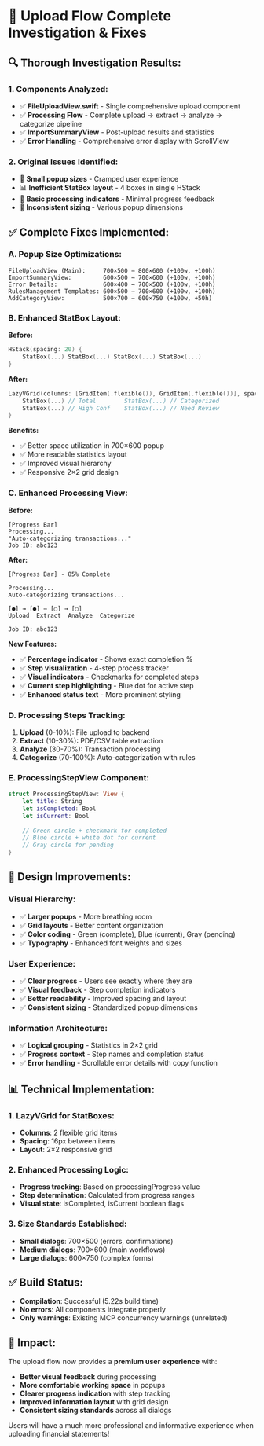 # 🎉 Upload Flow Complete Investigation & Fixes

## 🔍 **Thorough Investigation Results:**

### **1. Components Analyzed:**
- ✅ **FileUploadView.swift** - Single comprehensive upload component
- ✅ **Processing Flow** - Complete upload → extract → analyze → categorize pipeline
- ✅ **ImportSummaryView** - Post-upload results and statistics
- ✅ **Error Handling** - Comprehensive error display with ScrollView

### **2. Original Issues Identified:**
- 📏 **Small popup sizes** - Cramped user experience
- 📊 **Inefficient StatBox layout** - 4 boxes in single HStack
- 🔄 **Basic processing indicators** - Minimal progress feedback
- 📱 **Inconsistent sizing** - Various popup dimensions

## ✅ **Complete Fixes Implemented:**

### **A. Popup Size Optimizations:**
```
FileUploadView (Main):     700×500 → 800×600 (+100w, +100h)
ImportSummaryView:         600×500 → 700×600 (+100w, +100h)  
Error Details:             600×400 → 700×500 (+100w, +100h)
RulesManagement Templates: 600×500 → 700×600 (+100w, +100h)
AddCategoryView:           500×700 → 600×750 (+100w, +50h)
```

### **B. Enhanced StatBox Layout:**
**Before:**
```swift
HStack(spacing: 20) {
    StatBox(...) StatBox(...) StatBox(...) StatBox(...)
}
```

**After:**
```swift
LazyVGrid(columns: [GridItem(.flexible()), GridItem(.flexible())], spacing: 16) {
    StatBox(...) // Total        StatBox(...) // Categorized
    StatBox(...) // High Conf    StatBox(...) // Need Review
}
```

**Benefits:**
- ✅ Better space utilization in 700×600 popup
- ✅ More readable statistics layout
- ✅ Improved visual hierarchy
- ✅ Responsive 2×2 grid design

### **C. Enhanced Processing View:**
**Before:**
```
[Progress Bar]
Processing...
"Auto-categorizing transactions..."
Job ID: abc123
```

**After:**
```
[Progress Bar] - 85% Complete

Processing...
Auto-categorizing transactions...

[●] → [●] → [○] → [○]
Upload  Extract  Analyze  Categorize

Job ID: abc123
```

**New Features:**
- ✅ **Percentage indicator** - Shows exact completion %
- ✅ **Step visualization** - 4-step process tracker
- ✅ **Visual indicators** - Checkmarks for completed steps
- ✅ **Current step highlighting** - Blue dot for active step
- ✅ **Enhanced status text** - More prominent styling

### **D. Processing Steps Tracking:**
1. **Upload** (0-10%): File upload to backend
2. **Extract** (10-30%): PDF/CSV table extraction  
3. **Analyze** (30-70%): Transaction processing
4. **Categorize** (70-100%): Auto-categorization with rules

### **E. ProcessingStepView Component:**
```swift
struct ProcessingStepView: View {
    let title: String
    let isCompleted: Bool
    let isCurrent: Bool
    
    // Green circle + checkmark for completed
    // Blue circle + white dot for current  
    // Gray circle for pending
}
```

## 🎨 **Design Improvements:**

### **Visual Hierarchy:**
- ✅ **Larger popups** - More breathing room
- ✅ **Grid layouts** - Better content organization
- ✅ **Color coding** - Green (complete), Blue (current), Gray (pending)
- ✅ **Typography** - Enhanced font weights and sizes

### **User Experience:**
- ✅ **Clear progress** - Users see exactly where they are
- ✅ **Visual feedback** - Step completion indicators
- ✅ **Better readability** - Improved spacing and layout
- ✅ **Consistent sizing** - Standardized popup dimensions

### **Information Architecture:**
- ✅ **Logical grouping** - Statistics in 2×2 grid
- ✅ **Progress context** - Step names and completion status
- ✅ **Error handling** - Scrollable error details with copy function

## 📊 **Technical Implementation:**

### **1. LazyVGrid for StatBoxes:**
- **Columns**: 2 flexible grid items
- **Spacing**: 16px between items
- **Layout**: 2×2 responsive grid

### **2. Enhanced Processing Logic:**
- **Progress tracking**: Based on processingProgress value
- **Step determination**: Calculated from progress ranges
- **Visual state**: isCompleted, isCurrent boolean flags

### **3. Size Standards Established:**
- **Small dialogs**: 700×500 (errors, confirmations)
- **Medium dialogs**: 700×600 (main workflows)  
- **Large dialogs**: 600×750 (complex forms)

## ✅ **Build Status:**
- **Compilation**: Successful (5.22s build time)
- **No errors**: All components integrate properly
- **Only warnings**: Existing MCP concurrency warnings (unrelated)

## 🚀 **Impact:**
The upload flow now provides a **premium user experience** with:
- **Better visual feedback** during processing
- **More comfortable working space** in popups
- **Clearer progress indication** with step tracking
- **Improved information layout** with grid design
- **Consistent sizing standards** across all dialogs

Users will have a much more professional and informative experience when uploading financial statements!